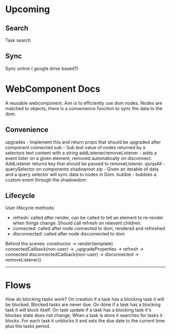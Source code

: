 # Upcoming

## Search

Task search

## Sync

Sync online ( google drive based?)

# WebComponent Docs

A reusable webcomponent. Aim is to efficiently use dom nodes.
Nodes are matched to objects, there is a convenience function to sync the data to the dom.

## Convenience

upgrades - Implement this and return props that should be upgraded after component connected
sub - Sub text value of nodes returned by a selectors text content with a string
addListener/removeListener - adds a event lister on a given element, removed automatically on disconnect. AddListener returns key that should be passed to removeListener.
qs/qsAll - querySelector on components shadowroot
zip - Given an iterable of data and a query selector will sync data to nodes in Dom.
bubble - bubbles a custom event through the shadowdom

## Lifecycle

User lifecycle methods:

- refresh: called after render, can be called to tell an element to re-render when things change. Should call refresh on relevant children.
- connected: called after node connected to dom, rendered and refreshed
- disconnected: called after node disconnected to dom

Behind the scenes:
constructor -> render(template)
connectedCallback(non-user) -> \_upgradeProperties -> refresh -> connected
disconnectedCallback(non-user) -> disconnected -> removeListener()

---

# Flows

How do blocking tasks work?
On creation if a task has a blocking task it will be blocked.
Blocked tasks are never due.
On done if a task has a blocking task it will block itself.
On task update if a task has a blocking task it's blockes state does not change,
When a task is done it searches for tasks it blocks.
For each task it unblocks it and sets the due date to the current time plus the tasks period.
